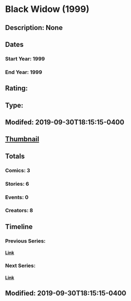 # Black Widow (1999)
## Description: None
## Dates
### Start Year: 1999
### End Year: 1999
## Rating: 
## Type: 
## Modifed: 2019-09-30T18:15:15-0400
## [Thumbnail](http://i.annihil.us/u/prod/marvel/i/mg/9/a0/5d92462aa7de7.jpg)
## Totals
### Comics: 3
### Stories: 6
### Events: 0
### Creators: 8
## Timeline
### Previous Series: 
#### [Link]()
### Next Series: 
#### [Link]()
## Modified: 2019-09-30T18:15:15-0400